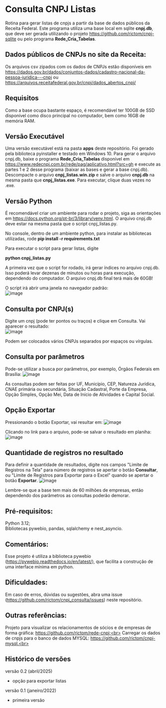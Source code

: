 # Consulta CNPJ Listas
Rotina para gerar listas de cnpjs a partir da base de dados públicos da Receita Federal.
Este programa utiliza uma base local em sqlite <b>cnpj.db</b>, que deve ser gerada utilizando o projeto https://github.com/rictom/cnpj-sqlite ou pelo programa <b>Rede_Cria_Tabelas</b>.

## Dados públicos de CNPJs no site da Receita:
Os arquivos csv zipados com os dados de CNPJs estão disponíveis em https://dados.gov.br/dados/conjuntos-dados/cadastro-nacional-da-pessoa-juridica---cnpj ou https://arquivos.receitafederal.gov.br/cnpj/dados_abertos_cnpj/<br>

## Requisitos
Como a base ocupa bastante espaço, é recomendável ter 100GB de SSD disponível como disco principal no computador, bem como 16GB de memória RAM.

## Versão Executável
Uma versão executável está na pasta <b>apps</b> deste repositório. Foi gerado pela biblioteca pyinstaller e testado em Windows 10. Para gerar o arquivo cnpj.db, baixe o programa <b>Rede_Cria_Tabelas</b> disponível em https://www.redecnpj.com.br/rede/pag/aplicativo.html?src=gh e execute as partes 1 e 2 desse programa (baixar as bases e gerar a base cnpj.db). Descompacte o arquivo <b>cnpj_listas.win.zip</b> e salve o arquivo <b>cnpj.db</b> na mesma pasta que <b>cnpj_listas.exe</b>. Para executar, clique duas vezes no .exe.

## Versão Python
É recomendável criar um ambiente para rodar o projeto, siga as orientações em https://docs.python.org/pt-br/3/library/venv.html. O arquivo cnpj.db deve estar na mesma pasta que o script cnpj_listas.py. 

No console, dentro de um ambiente python, para instalar as bibliotecas utilizadas, rode
<b>pip install -r requirements.txt</b>

Para executar o script para gerar listas, digite

<b>python cnpj_listas.py</b>

A primeira vez que o script for rodado, irá gerar índices no arquivo cnpj.db. Isso poderá levar dezenas de minutos ou horas para execução, dependendo do computador. O arquivo cnpj.db final terá mais de 60GB!

O script irá abrir uma janela no navegador padrão:<br>
![image](https://github.com/user-attachments/assets/c987cc96-dc18-477c-a378-7643f5bb3548)


## Consulta por CNPJ(s)
Digite um cnpj (pode ter pontos ou traços) e clique em Consulta. Vai aparecer o resultado:<br>
![image](https://github.com/user-attachments/assets/f205d77d-5c71-4887-a88c-8156925d6fa2)

Podem ser colocados vários CNPJs separados por espaços ou vírgulas.
## Consulta por parâmetros
Pode-se utilizar a busca por parâmetros, por exemplo, Órgãos Federais em Brasília:
![image](https://github.com/user-attachments/assets/87288a93-e214-4c52-9643-1d4f8ee1680c)

As consultas podem ser feitas por UF, Município, CEP, Natureza Jurídica, CNAE primária ou secundária, Situação Cadastral, Porte da Empresa, Opção Simples, Opção Mei, Data de Início de Atividades e Capital Social.

## Opção Exportar
Pressionando o botão Exportar, vai resultar em:
![image](https://github.com/user-attachments/assets/7d8df782-893f-471d-b2e2-983f0405b31f)

Clicando no link para o arquivo, pode-se salvar o resultado em planiha:
![image](https://github.com/user-attachments/assets/49630740-0202-467e-91c0-b4a73c5db14b)

## Quantidade de registros no resultado
Para definir a quantidade de resultados, digite nos campos "Limite de Registros na Tela" para número de registros se apertar o botão <b>Consultar</b>, ou "Limite de Registros para Exportar para o Excel" quando se apertar o botão <b>Exportar</b>.
![image](https://github.com/user-attachments/assets/4bfb90be-7283-4b9c-b285-eb1479177e75)

Lembre-se que a base tem mais de 60 milhões de empresas, então dependendo dos parâmetros as consultas poderão demorar.

## Pré-requisitos:
Python 3.12;<br>
Bibliotecas pywebio, pandas, sqlalchemy e nest_asyncio.<br>

## Comentários:
Esse projeto é utiliza a biblioteca pywebio (https://pywebio.readthedocs.io/en/latest/), que facilita a construção de uma interface mínima em python.

## Dificuldades:
Em caso de erros, dúvidas ou sugestões, abra uma issue (https://github.com/rictom/cnpj_consulta/issues) neste repositório.

## Outras referências:
Projeto para visualizar os relacionamentos de sócios e de empresas de forma gráfica: https://github.com/rictom/rede-cnpj;<br>
Carregar os dados de cnpjs para o banco de dados MYSQL: https://github.com/rictom/cnpj-mysql.<br>

## Histórico de versões
versão 0.2 (abril/2025)
- opção para exportar listas

versão 0.1 (janeiro/2022)
- primeira versão
